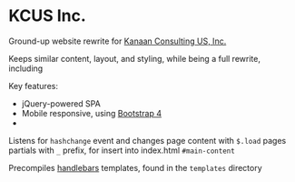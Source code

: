 # KCUS Inc.

Ground-up website rewrite for [Kanaan Consulting US, Inc.](http://www.kcus.org)

Keeps similar content, layout, and styling, while being a full rewrite,
including

Key features:
* jQuery-powered SPA
* Mobile responsive, using [Bootstrap 4](https://getbootstrap.com/)
* 

Listens for `hashchange` event and changes page content with `$.load`
pages partials with `_` prefix, for insert into index.html `#main-content`

Precompiles [handlebars](http://handlebarsjs.com/) templates, found in the `templates` directory
